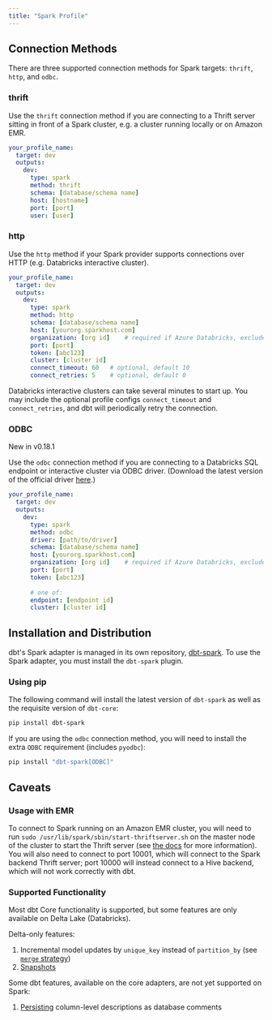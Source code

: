 ```yaml
---
title: "Spark Profile"
---
```


## Connection Methods
There are three supported connection methods for Spark targets: `thrift`, `http`, and `odbc`.

### thrift
Use the `thrift` connection method if you are connecting to a Thrift server sitting in front of a Spark cluster, e.g. a cluster running locally or on Amazon EMR.

<File name='~/.dbt/profiles.yml'>

```yaml
your_profile_name:
  target: dev
  outputs:
    dev:
      type: spark
      method: thrift
      schema: [database/schema name]
      host: [hostname]
      port: [port]
      user: [user]
```

</File>

### http
Use the `http` method if your Spark provider supports connections over HTTP (e.g. Databricks interactive cluster).

<File name='~/.dbt/profiles.yml'>

```yaml
your_profile_name:
  target: dev
  outputs:
    dev:
      type: spark
      method: http
      schema: [database/schema name]
      host: [yourorg.sparkhost.com]
      organization: [org id]    # required if Azure Databricks, exclude if AWS Databricks
      port: [port]
      token: [abc123]
      cluster: [cluster id]
      connect_timeout: 60   # optional, default 10
      connect_retries: 5    # optional, default 0
```

</File>

Databricks interactive clusters can take several minutes to start up. You may
include the optional profile configs `connect_timeout` and `connect_retries`,
and dbt will periodically retry the connection.

### ODBC

<Changelog>New in v0.18.1</Changelog>

Use the `odbc` connection method if you are connecting to a Databricks SQL endpoint or interactive cluster via ODBC driver. (Download the latest version of the official driver [here](https://databricks.com/spark/odbc-driver-download).)

<File name='~/.dbt/profiles.yml'>

```yaml
your_profile_name:
  target: dev
  outputs:
    dev:
      type: spark
      method: odbc
      driver: [path/to/driver]
      schema: [database/schema name]
      host: [yourorg.sparkhost.com]
      organization: [org id]    # required if Azure Databricks, exclude if AWS Databricks
      port: [port]
      token: [abc123]
      
      # one of:
      endpoint: [endpoint id]
      cluster: [cluster id]
```

</File>

## Installation and Distribution

dbt's Spark adapter is managed in its own repository, [dbt-spark](https://github.com/fishtown-analytics/dbt-spark). To use the Spark adapter, you must install the `dbt-spark` plugin.

### Using pip
The following command will install the latest version of `dbt-spark` as well as the requisite version of `dbt-core`:

```bash
pip install dbt-spark
```

If you are using the `odbc` connection method, you will need to install the extra `ODBC` requirement (includes `pyodbc`):

```bash
pip install "dbt-spark[ODBC]"
```

## Caveats

### Usage with EMR
To connect to Spark running on an Amazon EMR cluster, you will need to run `sudo /usr/lib/spark/sbin/start-thriftserver.sh` on the master node of the cluster to start the Thrift server (see [the docs](https://aws.amazon.com/premiumsupport/knowledge-center/jdbc-connection-emr/) for more information). You will also need to connect to port 10001, which will connect to the Spark backend Thrift server; port 10000 will instead connect to a Hive backend, which will not work correctly with dbt.

### Supported Functionality

Most dbt Core functionality is supported, but some features are only available
on Delta Lake (Databricks).

Delta-only features:
1. Incremental model updates by `unique_key` instead of `partition_by` (see [`merge` strategy](https://docs.getdbt.com/reference/resource-configs/spark-configs/#the-merge-strategy))
2. [Snapshots](snapshots)

Some dbt features, available on the core adapters, are not yet supported on Spark:
1. [Persisting](persist_docs) column-level descriptions as database comments
